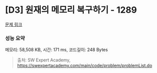 # [D3] 원재의 메모리 복구하기 - 1289 

[문제 링크](https://swexpertacademy.com/main/code/problem/problemDetail.do?contestProbId=AV19AcoKI9sCFAZN) 

### 성능 요약

메모리: 58,508 KB, 시간: 171 ms, 코드길이: 248 Bytes



> 출처: SW Expert Academy, https://swexpertacademy.com/main/code/problem/problemList.do